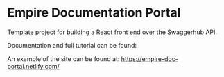 # Empire Documentation Portal

Template project for building a React front end over the Swaggerhub API.

Documentation and full tutorial can be found: 

An example of the site can be found at: https://empire-doc-portal.netlify.com/
